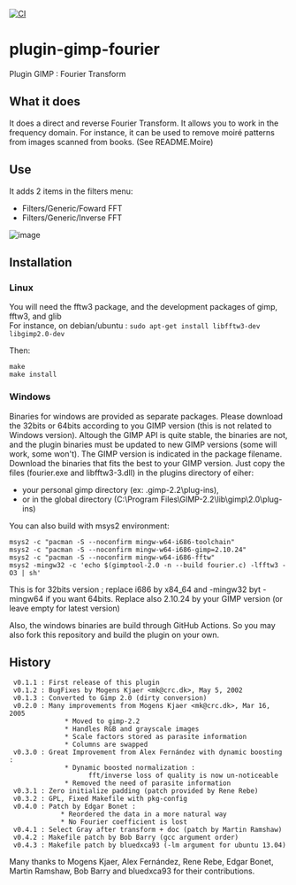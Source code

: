 [![CI](https://github.com/rpeyron/plugin-gimp-fourier/actions/workflows/main.yml/badge.svg)](https://github.com/rpeyron/plugin-gimp-fourier/actions/workflows/main.yml)

# plugin-gimp-fourier

Plugin GIMP : Fourier Transform

## What it does

It does a direct and reverse Fourier Transform.
It allows you to work in the frequency domain.
For instance, it can be used to remove moiré patterns from images scanned from books. (See README.Moire)

## Use 

It adds 2 items in the filters menu:
*  Filters/Generic/Foward FFT
*  Filters/Generic/Inverse FFT

![image](https://user-images.githubusercontent.com/3126751/121738126-19e4ec80-cafa-11eb-9fec-ad923d853cde.png)


## Installation

### Linux

You will need the fftw3 package, and the development packages of gimp, fftw3, and glib  
For instance, on debian/ubuntu : `sudo apt-get install libfftw3-dev libgimp2.0-dev`

Then:
```
make
make install
```

### Windows
 
Binaries for windows are provided as separate packages. Please download the 32bits or 64bits according to you GIMP version (this is not related to Windows version). Altough the GIMP API is quite stable, the binaries are not, and the plugin binaries must be updated to new GIMP versions (some will work, some won't). The GIMP version is indicated in the package filename. Download the binaries that fits the best to your GIMP version. Just copy the files (fourier.exe and libfftw3-3.dll) in the plugins directory of eiher:
- your personal gimp directory (ex: .gimp-2.2\plug-ins), 
- or in the global directory (C:\Program Files\GIMP-2.2\lib\gimp\2.0\plug-ins)

You can also build with msys2 environment:
```
msys2 -c "pacman -S --noconfirm mingw-w64-i686-toolchain"
msys2 -c "pacman -S --noconfirm mingw-w64-i686-gimp=2.10.24"
msys2 -c "pacman -S --noconfirm mingw-w64-i686-fftw"
msys2 -mingw32 -c 'echo $(gimptool-2.0 -n --build fourier.c) -lfftw3 -O3 | sh'
```
This is for 32bits version ; replace i686 by x84_64 and -mingw32 byt -mingw64 if you want 64bits. Replace also 2.10.24 by your GIMP version (or leave empty for latest version)

Also, the windows binaries are build through GitHub Actions. So you may also fork this repository and build the plugin on your own.

## History
```
 v0.1.1 : First release of this plugin
 v0.1.2 : BugFixes by Mogens Kjaer <mk@crc.dk>, May 5, 2002 
 v0.1.3 : Converted to Gimp 2.0 (dirty conversion)
 v0.2.0 : Many improvements from Mogens Kjaer <mk@crc.dk>, Mar 16, 2005
              * Moved to gimp-2.2
              * Handles RGB and grayscale images
              * Scale factors stored as parasite information
              * Columns are swapped
 v0.3.0 : Great Improvement from Alex Fernández with dynamic boosting :
              * Dynamic boosted normalization : 
                    fft/inverse loss of quality is now un-noticeable 
              * Removed the need of parasite information
 v0.3.1 : Zero initialize padding (patch provided by Rene Rebe)
 v0.3.2 : GPL, Fixed Makefile with pkg-config
 v0.4.0 : Patch by Edgar Bonet :
             * Reordered the data in a more natural way
             * No Fourier coefficient is lost
 v0.4.1 : Select Gray after transform + doc (patch by Martin Ramshaw)
 v0.4.2 : Makefile patch by Bob Barry (gcc argument order)
 v0.4.3 : Makefile patch by bluedxca93 (-lm argument for ubuntu 13.04)
```

Many thanks to Mogens Kjaer, Alex Fernández, Rene Rebe, Edgar Bonet,
Martin Ramshaw, Bob Barry and bluedxca93 for their contributions.

